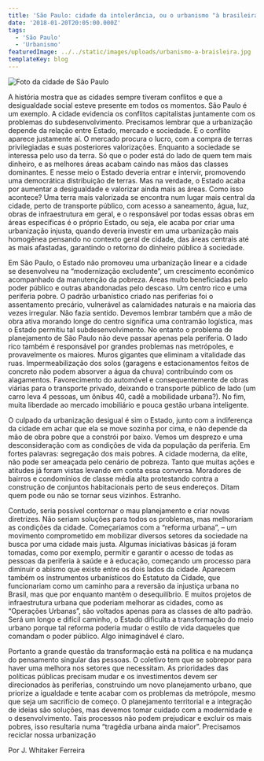 ```yaml
---
title: 'São Paulo: cidade da intolerância, ou o urbanismo "à brasileira"'
date: '2018-01-20T20:05:00.000Z'
tags:
  - 'São Paulo'
  - 'Urbanismo'
featuredImage: ../../static/images/uploads/urbanismo-a-braisleira.jpg
templateKey: blog
---
```


![Foto da cidade de São Paulo](https://i.imgur.com/5VOFLHO.jpg)

A história mostra que as cidades sempre tiveram conflitos e que a desigualdade social esteve presente em todos os momentos. São Paulo é um exemplo. A cidade evidencia os conflitos capitalistas juntamente com os problemas do subdesenvolvimento. Precisamos lembrar que a urbanização depende da relação entre Estado, mercado e sociedade. E o conflito aparece justamente aí. O mercado procura o lucro, com a compra de terras privilegiadas e suas posteriores valorizações. Enquanto a sociedade se interessa pelo uso da terra. Só que o poder está do lado de quem tem mais dinheiro, e as melhores áreas acabam caindo nas mãos das classes dominantes. E nesse meio o Estado deveria entrar e intervir, promovendo uma democrática distribuição de terras. Mas na verdade, o Estado acaba por aumentar a desigualdade e valorizar ainda mais as áreas. Como isso acontece? Uma terra mais valorizada se encontra num lugar mais central da cidade, perto de transporte público, com acesso a saneamento, água, luz, obras de infraestrutura em geral, e o responsável por todas essas obras em áreas específicas é o próprio Estado, ou seja, ele acaba por criar uma urbanização injusta, quando deveria investir em uma urbanização mais homogênea pensando no contexto geral de cidade, das áreas centrais até as mais afastadas, garantindo o retorno do dinheiro público á sociedade.

Em São Paulo, o Estado não promoveu uma urbanização linear e a cidade se desenvolveu na “modernização excludente”, um crescimento econômico acompanhado da manutenção da pobreza. Áreas muito beneficiadas pelo poder público e outras abandonadas pelo descaso. Um centro rico e uma periferia pobre. O padrão urbanístico criado nas periferias foi o assentamento precário, vulnerável as calamidades naturais e na maioria das vezes irregular. Não fazia sentido. Devemos lembrar também que a mão de obra ativa morando longe do centro significa uma contramão logística, mas o Estado permitiu tal subdesenvolvimento. No entanto o problema de planejamento de São Paulo não deve passar apenas pela periferia. O lado rico também é responsável por grandes problemas nas metrópoles, e provavelmente os maiores. Muros gigantes que eliminam a vitalidade das ruas. Impermeabilização dos solos (garagens e estacionamentos feitos de concreto não podem absorver a água da chuva) contribuindo com os alagamentos. Favorecimento do automóvel e consequentemente de obras viárias para o transporte privado, deixando o transporte público de lado (um carro leva 4 pessoas, um ônibus 40, cadê a mobilidade urbana?). No fim, muita liberdade ao mercado imobiliário e pouca gestão urbana inteligente.

O culpado da urbanização desigual é sim o Estado, junto com a indiferença da cidade em achar que ela se move sozinha por cima, e não depende da mão de obra pobre que a constrói por baixo. Vemos um desprezo e uma desconsideração com as condições de vida da população da periferia. Em fortes palavras: segregação dos mais pobres. A cidade moderna, da elite, não pode ser ameaçada pelo cenário de pobreza. Tanto que muitas ações e atitudes já foram vistas levando em conta essa conversa. Moradores de bairros e condomínios de classe média alta protestando contra a construção de conjuntos habitacionais perto de seus endereços. Ditam quem pode ou não se tornar seus vizinhos. Estranho.

Contudo, seria possível contornar o mau planejamento e criar novas diretrizes. Não seriam soluções para todos os problemas, mas melhorariam as condições da cidade. Começaríamos com a “reforma urbana”, – um movimento comprometido em mobilizar diversos setores da sociedade na busca por uma cidade mais justa. Algumas iniciativas básicas já foram tomadas, como por exemplo, permitir e garantir o acesso de todas as pessoas da periferia à saúde e à educação, começando um processo para diminuir o abismo que existe entre os dois lados da cidade. Aparecem também os instrumentos urbanísticos do Estatuto da Cidade, que funcionariam como um caminho para a reversão da injustiça urbana no Brasil, mas que por enquanto mantêm o desequilíbrio. E muitos projetos de infraestrutura urbana que poderiam melhorar as cidades, como as “Operações Urbanas”, são voltados apenas para as classes de alto padrão. Será um longo e difícil caminho, o Estado dificulta a transformação do meio urbano porque tal reforma poderia mudar o estilo de vida daqueles que comandam o poder público. Algo inimaginável é claro.

Portanto a grande questão da transformação está na política e na mudança do pensamento singular das pessoas. O coletivo tem que se sobrepor para haver uma melhora nos setores que necessitam. As prioridades das políticas públicas precisam mudar e os investimentos devem ser direcionados às periferias, construindo um novo planejamento urbano, que priorize a igualdade e tente acabar com os problemas da metrópole, mesmo que seja um sacrifício de começo. O planejamento territorial e a integração de ideias são soluções, mas devemos tomar cuidado com a modernidade e o desenvolvimento. Tais processos não podem prejudicar e excluir os mais pobres, isso resultaria numa “tragédia urbana ainda maior”. Precisamos reciclar nossa urbanização

Por J. Whitaker Ferreira
